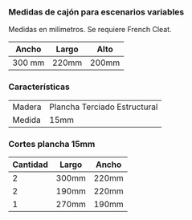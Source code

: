 ### Medidas de cajón para escenarios variables

Medidas en milímetros. Se requiere French Cleat.

| Ancho | Largo | Alto |
|-------|-------|------|
| 300 mm | 220mm | 200mm |

### Características

|   |   |
|----|----|
| Madera | Plancha Terciado Estructural  |
| Medida | 15mm |

### Cortes plancha 15mm

| Cantidad | Largo | Ancho |
|-----|-----|-----|
| 2 | 300mm | 220mm |
| 2 | 190mm | 220mm |
| 1 | 270mm | 190mm |
